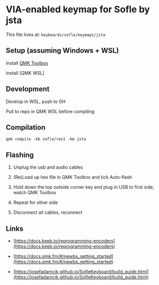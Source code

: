 # VIA-enabled keymap for Sofle by jsta

This file lives at: `keyboards/sofle/keymaps/jsta`

## Setup (assuming Windows + WSL)

Install [QMK Toolbox](https://github.com/qmk/qmk_toolbox)

Install [QMK WSL]

## Development

Develop in WSL, push to GH

Pull to repo in QMK WSL before compiling

## Compilation

```shell
qmk compile -kb sofle/rev1 -km jsta
```

## Flashing

1. Unplug the usb and audio cables

2. (Re)Load up hex file in QMK Toolbox and tick Auto-flash

3. Hold down the top outside corner key and plug in USB to first side, watch QMK Toolbox

4. Repeat for other side

5. Disconnect all cables, reconnect

## Links

- [https://docs.keeb.io/reprogramming-encoders](https://docs.keeb.io/reprogramming-encoders)

- [https://docs.qmk.fm/#/newbs_getting_started](https://docs.qmk.fm/#/newbs_getting_started)

- [https://josefadamcik.github.io/SofleKeyboard/build_guide.html](https://josefadamcik.github.io/SofleKeyboard/build_guide.html)
